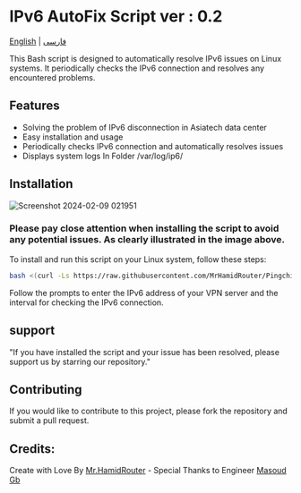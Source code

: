 # IPv6 AutoFix Script ver : 0.2

[English](README.md) | [فارسی](README-Fa.md)

This Bash script is designed to automatically resolve IPv6 issues on Linux systems. It periodically checks the IPv6 connection and resolves any encountered problems.

## Features
- Solving the problem of IPv6 disconnection in Asiatech data center
- Easy installation and usage
- Periodically checks IPv6 connection and automatically resolves issues
- Displays system logs In Folder /var/log/ip6/

## Installation

![Screenshot 2024-02-09 021951](https://github.com/MrHamidRouter/IPv6-AutoFix/assets/155462614/8012f009-316d-4f72-8554-009f906b9cbb)

### Please pay close attention when installing the script to avoid any potential issues. As clearly illustrated in the image above.


To install and run this script on your Linux system, follow these steps:

```bash
bash <(curl -Ls https://raw.githubusercontent.com/MrHamidRouter/Pingchi/main/Pingchi.sh)
```
    
Follow the prompts to enter the IPv6 address of your VPN server and the interval for checking the IPv6 connection.

## support
"If you have installed the script and your issue has been resolved, please support us by starring our repository."

## Contributing

If you would like to contribute to this project, please fork the repository and submit a pull request.

## Credits:
Create with Love By [Mr.HamidRouter](https://github.com/MrHamidRouter) - Special Thanks to Engineer [Masoud Gb](https://github.com/masoudgb)
